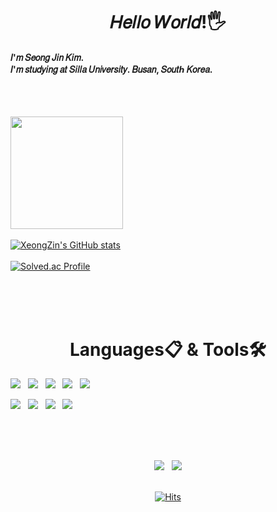 <div align=center><h1>𝐻𝑒𝑙𝑙𝑜 𝑊𝑜𝑟𝑙𝑑!🖐️</h1></div>
<h4>𝐼'𝑚 𝑆𝑒𝑜𝑛𝑔 𝐽𝑖𝑛 𝐾𝑖𝑚.<br> 𝐼'𝑚 𝑠𝑡𝑢𝑑𝑦𝑖𝑛𝑔 𝑎𝑡 𝑆𝑖𝑙𝑙𝑎 𝑈𝑛𝑖𝑣𝑒𝑟𝑠𝑖𝑡𝑦. 𝐵𝑢𝑠𝑎𝑛, 𝑆𝑜𝑢𝑡ℎ 𝐾𝑜𝑟𝑒𝑎.</h4><br><br>

<a href="https://github.com/XeongZin" target="_blank"><img align="center" style="height:180px" src="https://github-readme-stats.vercel.app/api/top-langs/?username=XeongZin&layout=compact&theme=dark&hide_border=true" /></a> 
<br><br>
<a href="https://github.com/XeongZin" target="_blank">![XeongZin's GitHub stats](https://github-readme-stats.vercel.app/api?username=XeongZin&show_icons=true&theme=dark)</a>
<br><br>
[![Solved.ac Profile](http://mazassumnida.wtf/api/generate_badge?boj=ksj101915)](https://solved.ac/ksj101915)

<br><br><br>


<div align=center><h1>Languages📋 & Tools🛠</h1></div>

<div>
<a href="https://github.com/XeongZin" target="_blank"><img src="https://img.shields.io/badge/c-A8B9CC?style=for-the-badge&logo=c&logoColor=white"></a> &nbsp;
<a href="https://github.com/XeongZin" target="_blank"><img src="https://img.shields.io/badge/c++-00599C?style=for-the-badge&logo=cplusplus&logoColor=white"></a> &nbsp;
<a href="https://github.com/XeongZin" target="_blank"><img src="https://img.shields.io/badge/python-3776AB?style=for-the-badge&logo=python&logoColor=white"></a> &nbsp;
<a href="https://github.com/XeongZin" target="_blank"><img src="https://img.shields.io/badge/java-007396?style=for-the-badge&logo=java&logoColor=white"></a> &nbsp;
<a href="https://github.com/XeongZin" target="_blank"><img src="https://img.shields.io/badge/Linux-FCC624?style=for-the-badge&logo=Linux&logoColor=white"></a>
<br>
  
  
<a href="https://github.com/XeongZin" target="_blank"><img src="https://img.shields.io/badge/eclipse-2C2255?style=for-the-badge&logo=eclipseide&logoColor=white"></a> &nbsp;
<a href="https://github.com/XeongZin" target="_blank"><img src="https://img.shields.io/badge/android studio-3DDC84?style=for-the-badge&logo=androidstudio&logoColor=white"></a> &nbsp;
<a href="https://github.com/XeongZin" target="_blank"><img src="https://img.shields.io/badge/mysql-4479A1?style=for-the-badge&logo=mysql&logoColor=white"></a> &nbsp;
<a href="https://github.com/XeongZin" target="_blank"><img src="https://img.shields.io/badge/VScode-007ACC?style=for-the-badge&logo=visualstudiocode&logoColor=white"></a> &nbsp;
</div>

<br><br><br>
<div align=center>
  <div>
  <a href="https://github.com/XeongZin" target="_blank"><img src="https://img.shields.io/badge/powerjin1-FFCD00?style=flat-square&logo=kakaotalk&logoColor=white"></a> &nbsp;
  <a href="https://www.instagram.com/xeong.zin/" target="_blank"><img src="https://img.shields.io/badge/XeongZin-E4405F?style=flat-square&logo=instagram&logoColor=white"></a> 
  </div>
<br>
  
[![Hits](https://hits.seeyoufarm.com/api/count/incr/badge.svg?url=https%3A%2F%2Fgithub.com%2FXeongZin%2Fhit-counter&count_bg=%232144F3&title_bg=%23555555&icon=&icon_color=%23E7E7E7&title=seen&edge_flat=true)](https://hits.seeyoufarm.com)
